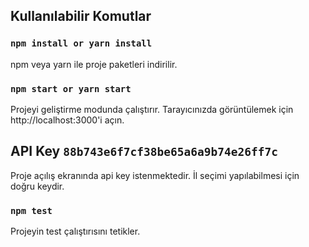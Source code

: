 ## Kullanılabilir Komutlar

### `npm install or yarn install`

npm veya yarn ile proje paketleri indirilir.
### `npm start or yarn start`

Projeyi geliştirme modunda çalıştırır. 
Tarayıcınızda görüntülemek için http://localhost:3000'i açın.

## API Key `88b743e6f7cf38be65a6a9b74e26ff7c`

Proje açılış ekranında api key istenmektedir. İl seçimi yapılabilmesi için doğru keydir.

### `npm test`

Projeyin test çalıştırısını tetikler.